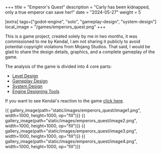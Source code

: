 +++
title = "Emperor's Quest"
description = "Carly has been kidnapped, only a true emperor can save her!"
date = "2024-05-27"
weight = 5

[extra]
tags=["godot-engine", "solo", "gameplay-design", "system-design"]
local_image = "/games/emperors_quest.png"
+++

This is a game project, created solely by me in two months, it was commissioned to me by Kendal, I am not sharing it publicly to avoid potential copyright violations from Mojang Studios. That said, I would be glad to share the design details, graphics, and a complete gameplay of the game.

The analysis of the game is divided into 4 core parts:
- [Level Design](/games/emperors_quest/level-design)
- [Gameplay Design](/games/emperors_quest/gameplay-design)
- [System Design](/games/emperors_quest/system-design)
- [Engine Designing Tools](/games/emperors_quest/engine-tools)

If you want to see Kendal's reaction to the game [click here](https://www.youtube.com/watch?v=2S3NR6Hu13Y).

<div class = "gallery">
{{ gallery_image(path="static/images/emperors_quest/image1.png", width=1000, height=1000, op="fill")}}
{{ gallery_image(path="static/images/emperors_quest/image2.png", width=1000, height=1000, op="fill")}}
{{ gallery_image(path="static/images/emperors_quest/image3.png", width=1000, height=1000, op="fill")}}
{{ gallery_image(path="static/images/emperors_quest/image4.png", width=1000, height=1000, op="fill")}}
</div>

